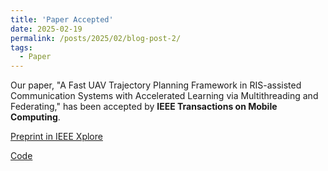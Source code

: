 ```yaml
---
title: 'Paper Accepted'
date: 2025-02-19
permalink: /posts/2025/02/blog-post-2/
tags:
  - Paper
---
```


Our paper, "A Fast UAV Trajectory Planning Framework in RIS-assisted Communication Systems with Accelerated Learning via Multithreading and Federating," has been accepted by **IEEE Transactions on Mobile Computing**.

<a href="https://ieeexplore.ieee.org/document/10900454">Preprint in IEEE Xplore</a>

<a href="https://github.com/johnhuang2/FedSAC-for-UAV-path-planning">Code</a>


